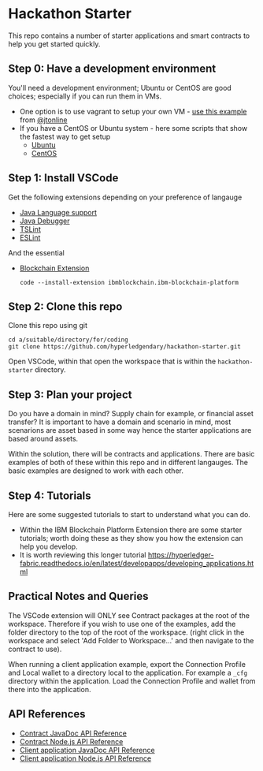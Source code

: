 # Hackathon Starter

This repo contains a number of starter applications and smart contracts to help you get started quickly.

## Step 0: Have a development environment

You'll need a development environment; Ubuntu or CentOS are good choices; especially if you can run them in VMs.

- One option is to use vagrant to setup your own VM - [use this example](https://github.com/hyperledgendary/fabric-devenv) from [@jtonline](https://twitter.com/jtonline)
- If you have a CentOS or Ubuntu system - here some scripts that show the fastest way to get setup
  - [Ubuntu](https://gist.github.com/mbwhite/9d0ff3c3f35e8bc9a33d32bd6899f11b)
  - [CentOS](https://gist.github.com/mbwhite/0cc46aba41569551a214827f89895eeb)

## Step 1: Install VSCode

Get the following extensions depending on your preference of langauge

- [Java Language support](https://marketplace.visualstudio.com/items?itemName=redhat.java)
- [Java Debugger](https://marketplace.visualstudio.com/items?itemName=vscjava.vscode-java-debug)
- [TSLint](https://marketplace.visualstudio.com/items?itemName=ms-vscode.vscode-typescript-tslint-plugin)
- [ESLint](https://marketplace.visualstudio.com/items?itemName=dbaeumer.vscode-eslint)

And the essential
- [Blockchain Extension](https://marketplace.visualstudio.com/items?itemName=IBMBlockchain.ibm-blockchain-platform)

  `code --install-extension ibmblockchain.ibm-blockchain-platform`

## Step 2: Clone this repo

Clone this repo using git

```
cd a/suitable/directory/for/coding
git clone https://github.com/hyperledgendary/hackathon-starter.git
```

Open VSCode, within that open the workspace that is within the `hackathon-starter` directory.

## Step 3: Plan your project

Do you have a domain in mind? Supply chain for example, or financial asset transfer? 
It is important to have a domain and scenario in mind, most scenarions are asset based in some way hence the starter applications are based around assets. 

Within the solution, there will be contracts and applications.  There are basic examples of both of these within this repo and in different langauges. The basic examples are designed to work with each other.

## Step 4: Tutorials

Here are some suggested tutorials to start to understand what you can do. 

- Within the IBM Blockchain Platform Extension there are some starter tutorials; worth doing these as they show you how the extension can help you develop.
- It is worth reviewing this longer tutorial https://hyperledger-fabric.readthedocs.io/en/latest/developapps/developing_applications.html


## Practical Notes and Queries

The VSCode extension will ONLY see Contract packages at the root of the workspace. Therefore if you wish to use one of the examples, add the folder directory to the top of the root of the workspace. (right click in the workspace and select 'Add Folder to Workspace...' and then navigate to the contract to use).

When running a client application example, export the Connection Profile and Local wallet to a directory local to the application. For example a `_cfg` directory within the application. Load the Connection Profile and wallet from there into the application.

## API References

- [Contract JavaDoc API Reference](https://fabric-chaincode-java.github.io/)
- [Contract Node.js API Reference](https://fabric-shim.github.io/release-1.4/index.html)
- [Client application JavaDoc API Reference](https://fabric-gateway-java.github.io/)
- [Client application Node.js API Reference](https://fabric-sdk-node.github.io/release-1.4/index.html)

